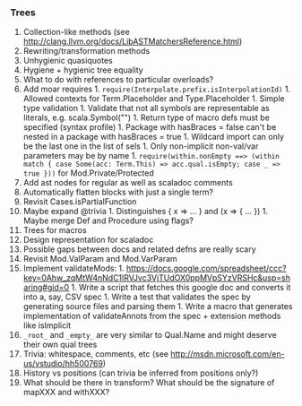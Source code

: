 ### Trees

  1. Collection-like methods (see http://clang.llvm.org/docs/LibASTMatchersReference.html)
  1. Rewriting/transformation methods
  1. Unhygienic quasiquotes
  1. Hygiene + hygienic tree equality
  1. What to do with references to particular overloads?
  1. Add moar requires
    1. `require(Interpolate.prefix.isInterpolationId)`
    1. Allowed contexts for Term.Placeholder and Type.Placeholder
    1. Simple type validation
    1. Validate that not all symbols are representable as literals, e.g. scala.Symbol("")
    1. Return type of macro defs must be specified (syntax profile)
    1. Package with hasBraces = false can't be nested in a package with hasBraces = true
    1. Wildcard import can only be the last one in the list of sels
    1. Only non-implicit non-val/var parameters may be by name
    1. `require(within.nonEmpty ==> (within match { case Some(acc: Term.This) => acc.qual.isEmpty; case _ => true }))` for Mod.Private/Protected
  1. Add ast nodes for regular as well as scaladoc comments
  1. Automatically flatten blocks with just a single term?
  1. Revisit Cases.isPartialFunction
  1. Maybe expand @trivia
    1. Distinguishes { x => ... } and (x => { ... })
    1. Maybe merge Def and Procedure using flags?
  1. Trees for macros
  1. Design representation for scaladoc
  1. Possible gaps between docs and related defns are really scary
  1. Revisit Mod.ValParam and Mod.VarParam
  1. Implement validateMods:
    1. https://docs.google.com/spreadsheet/ccc?key=0Ahw_zqMtW4nNdC1lRVJvc3VjTUdOX0ppMVpSYzVRSHc&usp=sharing#gid=0
    1. Write a script that fetches this google doc and converts it into a, say, CSV spec
    1. Write a test that validates the spec by generating source files and parsing them
    1. Write a macro that generates implementation of validateAnnots from the spec + extension methods like isImplicit
  1. `_root_` and `_empty_` are very similar to Qual.Name and might deserve their own qual trees
  1. Trivia: whitespace, comments, etc (see http://msdn.microsoft.com/en-us/vstudio/hh500769)
  1. History vs positions (can trivia be inferred from positions only?)
  1. What should be there in transform? What should be the signature of mapXXX and withXXX?

